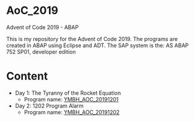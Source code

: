 # AoC_2019
Advent of Code 2019 - ABAP

This is my repository for the Advent of Code 2019. The programs are created in ABAP using Eclipse and ADT.
The SAP system is the: AS ABAP 752 SP01, developer edition

# Content

- Day 1: The Tyranny of the Rocket Equation
  - Program name: [YMBH_AOC_20191201](src/ymbh_aoc_20191201.prog.abap)
- Day 2: 1202 Program Alarm 
  - Program name: [YMBH_AOC_20191202](src/ymbh_aoc_20191202.prog.abap)

